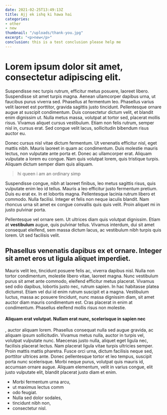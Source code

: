 ```yaml
---
date: 2021-02-25T13:49:13Z
title: Ajj ek ishq ki hawa hai
categories:
- other
- new
thumbnail: "/uploads/thank-you.jpg"
excerpt: "<p>new</p>"
conclusion: this is a test conclusion please help me
---
```

# Lorem ipsum dolor sit amet, consectetur adipiscing elit.

 Suspendisse nec turpis rutrum, efficitur metus posuere, laoreet libero. Suspendisse sit amet turpis magna. Aenean ullamcorper dapibus urna, ut faucibus purus viverra sed. Phasellus at fermentum leo. Phasellus varius velit laoreet est porttitor, gravida sagittis justo tincidunt. Pellentesque ornare augue at suscipit condimentum. Duis consectetur dictum velit, et blandit enim dignissim ut. Nulla metus massa, volutpat at tortor sed, placerat mollis risus. Vivamus aliquet cursus vestibulum. Etiam non felis rutrum, semper nisl in, cursus erat. Sed congue velit lacus, sollicitudin bibendum risus auctor eu.

Donec cursus nisl vitae dictum fermentum. Ut venenatis efficitur nisl, eget mattis nibh. Mauris laoreet in quam ac condimentum. Duis molestie mauris lectus, non vulputate ante porta et. Donec ac ullamcorper erat. Aliquam vulputate a lorem eu congue. Nam quis volutpat lorem, quis tristique turpis. Aliquam dictum semper diam quis aliquam.

> hi queen i am an ordinary simp

Suspendisse congue, nibh at laoreet finibus, leo metus sagittis risus, quis vulputate enim leo id tellus. Mauris a leo efficitur justo fermentum pretium. Duis eu erat ex. In et lobortis magna. Pellentesque lacinia rutrum libero et commodo. Nulla facilisi. Integer et felis non neque iaculis blandit. Nam rhoncus urna sit amet ex congue convallis quis quis velit. Proin aliquet mi in justo pulvinar porta. 

Pellentesque vel ornare sem. Ut ultrices diam quis volutpat dignissim. Etiam at **vestibulum** augue, quis pulvinar tellus. Vivamus interdum, dui sit amet consequat eleifend, sem massa dictum lacus, ac vestibulum nibh turpis quis lorem. Ut sed facilisis velit.

## Phasellus venenatis dapibus ex et ornare. Integer sit amet eros ut ligula aliquet imperdiet.

 Mauris velit leo, tincidunt posuere felis ac, viverra dapibus nisl. Nulla non tortor condimentum, molestie libero vitae, laoreet magna. Nunc vestibulum purus sit amet ante commodo, eleifend efficitur metus placerat. Vivamus sed odio dapibus, lobortis justo nec, rutrum sapien. In hac habitasse platea dictumst. Etiam vel dui id enim rutrum suscipit et a magna. Vestibulum luctus, massa ac posuere tincidunt, nunc massa dignissim diam, sit amet auctor diam mauris condimentum est. Cras placerat in enim at condimentum. Phasellus eleifend mollis risus non molestie.

#### Aliquam erat volutpat. Nullam erat nunc, scelerisque in sapien nec

, auctor aliquam lorem. Phasellus consequat nulla sed augue gravida, ac aliquam ipsum sollicitudin. Vivamus metus nulla, auctor in turpis vel, volutpat vulputate nunc. Maecenas justo nulla, aliquet eget ligula nec, facilisis placerat lectus. Nam placerat ligula vitae turpis ultricies semper. Proin mattis mattis pharetra. Fusce orci urna, dictum facilisis neque sed, porttitor ultrices ante. Donec pellentesque tortor et leo tempus, suscipit porta nunc scelerisque. Morbi neque purus, volutpat quis mauris id, accumsan ornare augue. Aliquam elementum, velit in varius congue, elit justo vulputate elit, blandit placerat justo diam et enim. 

* Morbi fermentum urna arcu, 
* ut maximus lectus comm
* odo feugiat. 
* Nulla sed dolor sodales,
*  tincidunt nibh non, 
* consectetur nisl.